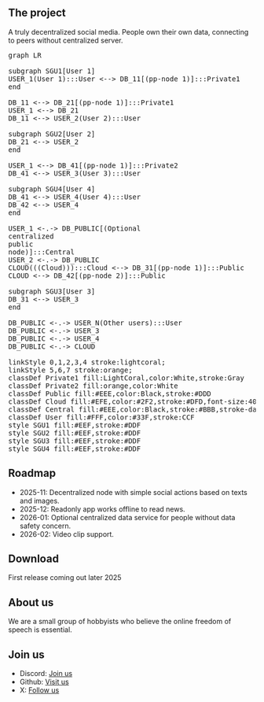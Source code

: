 ## The project
A truly decentralized social media. People own their own data, connecting to peers without centralized server. 

<script type="module">
  import mermaid from 'https://cdn.jsdelivr.net/npm/mermaid@10/dist/mermaid.esm.min.mjs';
  mermaid.initialize({ startOnLoad: true });
</script>
<pre class="mermaid">
graph LR

subgraph SGU1[User 1]
USER_1(User 1):::User <--> DB_11[(pp-node 1)]:::Private1
end

DB_11 <--> DB_21[(pp-node 1)]:::Private1
USER_1 <--> DB_21
DB_11 <--> USER_2(User 2):::User

subgraph SGU2[User 2]
DB_21 <--> USER_2
end

USER_1 <--> DB_41[(pp-node 1)]:::Private2
DB_41 <--> USER_3(User 3):::User

subgraph SGU4[User 4]
DB_41 <--> USER_4(User 4):::User
DB_42 <--> USER_4
end

USER_1 <-.-> DB_PUBLIC[(Optional<br>centralized<br>public<br>node)]:::Central
USER_2 <-.-> DB_PUBLIC
CLOUD(((Cloud))):::Cloud <--> DB_31[(pp-node 1)]:::Public
CLOUD <--> DB_42[(pp-node 2)]:::Public

subgraph SGU3[User 3]
DB_31 <--> USER_3
end

DB_PUBLIC <-.-> USER_N(Other users):::User
DB_PUBLIC <-.-> USER_3
DB_PUBLIC <-.-> USER_4
DB_PUBLIC <-.-> CLOUD

linkStyle 0,1,2,3,4 stroke:lightcoral;
linkStyle 5,6,7 stroke:orange;
classDef Private1 fill:LightCoral,color:White,stroke:Gray
classDef Private2 fill:orange,color:White
classDef Public fill:#EEE,color:Black,stroke:#DDD
classDef Cloud fill:#EFE,color:#2F2,stroke:#DFD,font-size:40pt
classDef Central fill:#EEE,color:Black,stroke:#BBB,stroke-dasharray:5 5
classDef User fill:#FFF,color:#33F,stroke:CCF
style SGU1 fill:#EEF,stroke:#DDF
style SGU2 fill:#EEF,stroke:#DDF
style SGU3 fill:#EEF,stroke:#DDF
style SGU4 fill:#EEF,stroke:#DDF
</pre>

## Roadmap
- 2025-11: Decentralized node with simple social actions based on texts and images.
- 2025-12: Readonly app works offline to read news.
- 2026-01: Optional centralized data service for people without data safety concern.
- 2026-02: Video clip support.

## Download
First release coming out later 2025

## About us
We are a small group of hobbyists who believe the online freedom of speech is essential.

## Join us
- Discord: [Join us](https://discord.gg/Ma8KrwS4zU)
- Github: [Visit us](https://github.com/people-post)
- X: [Follow us](https://x.com/peoplepost910)
